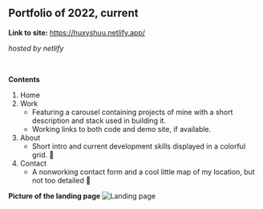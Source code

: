 ## Portfolio of 2022, current

**Link to site:** https://huxyshuu.netlify.app/

*hosted by netlify*

<br/>

**Contents**
1. Home
2. Work
   - Featuring a carousel containing projects of mine with a short description and stack used in building it.
   - Working links to both code and demo site, if available.
4. About
   - Short intro and current development skills displayed in a colorful grid. :tada:
6. Contact
   - A nonworking contact form and a cool little map of my location, but not too detailed :shushing_face:

**Picture of the landing page**
![Landing page](https://i.imgur.com/TU2yJA8.png)
